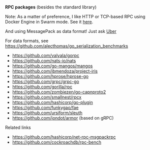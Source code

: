 **RPC packages** (besides the standard library)

Note: As a matter of preference, I like HTTP or TCP-based RPC using Docker Engine in Swarm mode. See it [here](https://github.com/ibmendoza/go-examples/blob/master/docker/lesson1.md).

And using MessagePack as data format! Just ask [Uber](http://highscalability.com/blog/2016/3/21/to-compress-or-not-to-compress-that-was-ubers-question.html)

For data formats, see https://github.com/alecthomas/go_serialization_benchmarks

- https://github.com/valyala/gorpc
- https://github.com/nats-io/nats
- https://github.com/go-mangos/mangos
- https://github.com/ibmendoza/project-iris
- https://github.com/hprose/hprose-go
- https://github.com/grpc/grpc-go
- https://github.com/gorilla/rpc
- https://github.com/zombiezen/go-capnproto2
- https://github.com/smallnest/rpcx
- https://github.com/hashicorp/go-plugin
- https://github.com/funkygao/fae
- https://github.com/ursiform/sleuth
- https://github.com/jondot/armor (based on gRPC)

Related links

- https://github.com/hashicorp/net-rpc-msgpackrpc
- https://github.com/cockroachdb/rpc-bench
